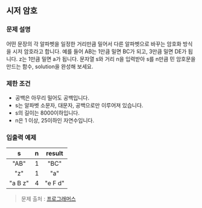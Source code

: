 ## **시저 암호**

### **문제 설명**

어떤 문장의 각 알파벳을 일정한 거리만큼 밀어서 다른 알파벳으로 바꾸는 암호화 방식을 시저 암호라고 합니다. 예를 들어 AB는 1만큼 밀면 BC가 되고, 3만큼 밀면 DE가 됩니다. z는 1만큼 밀면 a가 됩니다. 문자열 s와 거리 n을 입력받아 s를 n만큼 민 암호문을 만드는 함수, solution을 완성해 보세요.

### **제한 조건**

- 공백은 아무리 밀어도 공백입니다.
- s는 알파벳 소문자, 대문자, 공백으로만 이루어져 있습니다.
- s의 길이는 8000이하입니다.
- n은 1 이상, 25이하인 자연수입니다.

### **입출력 예제**

|  **s**  | **n** | **result** |
| :-----: | :---- | :--------: |
|  "AB"   | 1     |    "BC"    |
|   "z"   | 1     |    "a"     |
| "a B z" | 4     |  "e F d"   |

> 문제 출처 : [프로그래머스](https://programmers.co.kr/learn/courses/30/lessons/12926?language=java)
